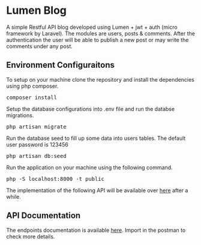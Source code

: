 # Lumen Blog

A simple Restful API blog developed using Lumen + jwt + auth  (micro framework by Laravel). The modules are users, posts & comments. After the authentication the user will be able to publish a new post or may write the comments under any post.

## Environment Configuraitons

To setup on your machine clone the repository and install the dependencies using php composer.
<pre>
composer install
</pre>

Setup the database configurations into .env file and run the databse migrations.
<pre>
php artisan migrate
</pre>

Run the database seed to fill up some data into users tables. The default user password is 123456
<pre>
php artisan db:seed
</pre>

Run the application on your machine using the following command.
<pre>
php -S localhost:8000 -t public
</pre>

The implementation of the following API will be available over [here](https://lumen-blog.web.app) after a while.

## API Documentation
The endpoints documentation is available [here](https://www.getpostman.com/collections/83b2e142207e1d87b7c8). Import in the postman to check more details.